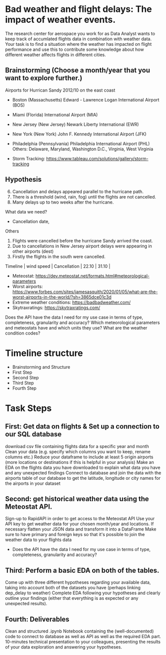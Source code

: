 # Bad weather and flight delays: The impact of weather events.

The research center for aerospace you work for as Data Analyst wants to keep track of accumlated flights data in combination with weather data. Your task is to find a situation where the weather has impacted on flight performance and use this to contribute some knowledge about how different weather affects flights in different cities.

## Brainstorming (Choose a month/year that you want to explore further.)

Airports for Hurrican Sandy 2012/10 on the east coast
- Boston (Massachusetts) Edward - Lawrence Logan International Airport (BOS)
- Miami (Florida) International Airport (MIA)
- New Jersey (New Jersey) Newark Liberty International (EWR)
- New York (New York) John F. Kennedy International Airport (JFK)
- Philadelphia (Pennsylvania) Philadelphia International Airport (PHL)
Others: Delaware, Maryland, Washington D.C., Virginia, West Virginia

- Storm Tracking: https://www.tableau.com/solutions/gallery/storm-tracking

## Hypothesis

6. Cancellation and delays appeared parallel to the hurricane path.
4. There is a threshold (wind, rain, fog) until the flights are not cancelled.
2. Many delays up to two weeks after the hurricane.

What data we need?
- Cancellation date,


Others
1. Flights were cancelled before the hurricane Sandy arrived the coast.
3. Due to cancellations in New Jersey airport delays were appearing in other airports (dest)
5. Firstly the flights in the south were cancelled.


Timeline | wind speed | Cancellation |
22.10 | 
31.10 |

- Meteostat: https://dev.meteostat.net/formats.html#meteorological-parameters
- Worst airports: https://www.forbes.com/sites/jamesasquith/2020/01/05/what-are-the-worst-airports-in-the-world/?sh=3865dce01c3d
- Extreme weather conditions: https://badbadweather.com/
- Skytraxratings: https://skytraxratings.com/

Does the API have the data I need for my use case in terms of type, completeness, granularity and accuracy?
Which meteorological parameters and meteostats have and which units they use?
What are the weather condition codes?
# Timeline structure
- Brainstorming and Structure
- First Step
- Second Step
- Third Step
- Fourth Step

# Task Steps
## First: Get data on flights & Set up a connection to our SQL database
download csv file containing flights data for a specific year and month
Clean your data (e.g. specify which columns you want to keep, rename columns etc.)
Reduce your dataframe to include at least 5 origin airports (more locations or destinations if this is helpful in your analysis)
Make an EDA on the flights data you have downloaded to explain what data you have and any unexpected findings
Connect to database and join the data with the airports table of our database to get the latitude, longitude or city names for the airports in your dataset

## Second: get historical weather data using the Meteostat API.
Sign-up to RapidAPI in order to get access to the Meteostat API
Use your API key to get weather data for your chosen month/year and locations.
If necessary flatten your JSON data and transform it into a DataFrame
Make sure to have primary and foreign keys so that it's possible to join the weather data to your flights data

* Does the API have the data I need for my use case in terms of type, completeness, granularity and accuracy?


## Third: Perform a basic EDA on both of the tables.
Come up with three different hypotheses regarding your available data, taking into account both of the datasets you have (perhaps linking dep_delay to weather)
Complete EDA following your hypotheses and clearly outline your findings (either that everything is as expected or any unexpected results).

## Fourth: Deliverables
Clean and structured .ipynb Notebook containing the (well-documented) code to connect to database as well as API as well as the required EDA part.
10-minutes technical presentation to your colleagues, presenting the results of your data exploration and answering your hypotheses.
